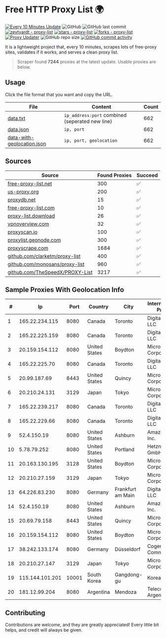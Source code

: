 
# Free HTTP Proxy List 🌍

[![Every 10 Minutes Update](https://github.com/mertguvencli/http-proxy-list/actions/workflows/main.yml/badge.svg?branch=main)](https://github.com/mertguvencli/http-proxy-list/actions/workflows/main.yml)
![GitHub](https://img.shields.io/github/license/mertguvencli/http-proxy-list)
![GitHub last commit](https://img.shields.io/github/last-commit/mertguvencli/http-proxy-list)
[![zevtyardt - proxy-list](https://img.shields.io/static/v1?label=zevtyardt&message=proxy-list&color=blue&logo=github)](https://github.com/zevtyardt/proxy-list "Go to GitHub repo")
[![stars - proxy-list](https://img.shields.io/github/stars/zevtyardt/proxy-list?style=social)](https://github.com/zevtyardt/proxy-list)
[![forks - proxy-list](https://img.shields.io/github/forks/zevtyardt/proxy-list?style=social)](https://github.com/zevtyardt/proxy-list)
[![Proxy Updater](https://github.com/zevtyardt/proxy-list/workflows/Proxy%20Updater/badge.svg)](https://github.com/zevtyardt/proxy-list/actions?query=workflow:"Proxy+Updater")
![GitHub repo size](https://img.shields.io/github/repo-size/zevtyardt/proxy-list)
[![GitHub commit activity](https://img.shields.io/github/commit-activity/m/zevtyardt/proxy-list?logo=commits)](https://github.com/zevtyardt/proxy-list/commits/main)

It is a lightweight project that, every 10 minutes, scrapes lots of free-proxy sites, validates if it works, and serves a clean proxy list.

> Scraper found **7244** proxies at the latest update. Usable proxies are below.

## Usage

Click the file format that you want and copy the URL.

|File|Content|Count|
|----|-------|-----|
|[data.txt](https://raw.githubusercontent.com/mertguvencli/http-proxy-list/main/proxy-list/data.txt)|`ip_address:port` combined (seperated new line)|662|
|[data.json](https://raw.githubusercontent.com/mertguvencli/http-proxy-list/main/proxy-list/data.json)|`ip, port`|662|
|[data-with-geolocation.json](https://raw.githubusercontent.com/mertguvencli/http-proxy-list/main/proxy-list/data-with-geolocation.json)|`ip, port, geolocation`|662|

## Sources

|Source|Found Proxies|Succeed|
|------|-------------|-------|
|[free-proxy-list.net](https://free-proxy-list.net)|300|✅|
|[us-proxy.org](https://www.us-proxy.org)|200|✅|
|[proxydb.net](http://proxydb.net)|15|✅|
|[free-proxy-list.com](https://free-proxy-list.com/?page=&port=&type%5B%5D=http&type%5B%5D=https&up_time=0&search=Search)|10|✅|
|[proxy-list.download](https://www.proxy-list.download/HTTP)|26|✅|
|[vpnoverview.com](https://vpnoverview.com/privacy/anonymous-browsing/free-proxy-servers)|32|✅|
|[proxyscan.io](https://www.proxyscan.io)|100|✅|
|[proxylist.geonode.com](https://proxylist.geonode.com/api/proxy-list?limit=300&page=1&sort_by=lastChecked&sort_type=desc&protocols=http,https)|300|✅|
|[proxyscrape.com](https://api.proxyscrape.com/v2/?request=displayproxies&protocol=http&timeout=10000&country=all&ssl=all&anonymity=all)|1684|✅|
|[github.com/clarketm/proxy-list](https://raw.githubusercontent.com/clarketm/proxy-list/master/proxy-list-raw.txt)|400|✅|
|[github.com/monosans/proxy-list](https://raw.githubusercontent.com/monosans/proxy-list/main/proxies/http.txt)|960|✅|
|[github.com/TheSpeedX/PROXY-List](https://raw.githubusercontent.com/TheSpeedX/PROXY-List/master/http.txt)|3217|✅|


## Sample Proxies With Geolocation Info

|#|Ip|Port|Country|City|Internet Service Provider|
|-|--|----|-------|----|-------------------------|
|1|165.22.234.115|8080|Canada|Toronto|DigitalOcean, LLC|
|2|165.22.225.159|8080|Canada|Toronto|DigitalOcean, LLC|
|3|20.159.154.112|8080|United States|Boydton|Microsoft Corporation|
|4|165.22.225.70|8080|Canada|Toronto|DigitalOcean, LLC|
|5|20.99.187.69|8443|United States|Quincy|Microsoft Corporation|
|6|20.210.24.131|3129|Japan|Tokyo|Microsoft Corporation|
|7|165.22.239.217|8080|Canada|Toronto|DigitalOcean, LLC|
|8|165.22.229.66|8080|Canada|Toronto|DigitalOcean, LLC|
|9|52.4.150.19|8080|United States|Ashburn|Amazon.com, Inc.|
|10|5.78.79.252|8080|United States|Portland|Hetzner Online GmbH|
|11|20.163.130.195|3128|United States|Boydton|Microsoft Corporation|
|12|20.210.27.159|3129|Japan|Tokyo|Microsoft Corporation|
|13|64.226.83.230|8080|Germany|Frankfurt am Main|DigitalOcean, LLC|
|14|52.4.150.19|8080|United States|Ashburn|Amazon.com, Inc.|
|15|20.69.79.158|8443|United States|Quincy|Microsoft Corporation|
|16|20.159.154.112|8080|United States|Boydton|Microsoft Corporation|
|17|38.242.133.174|8080|Germany|Düsseldorf|Cogent Communications|
|18|20.210.27.147|3129|Japan|Tokyo|Microsoft Corporation|
|19|115.144.101.201|10001|South Korea|Gangdong-gu|Korea Telecom|
|20|181.12.99.204|8080|Argentina|Mendoza|Telecom Argentina S.A.|



## Contributing

Contributions are welcome, and they are greatly appreciated! Every
little bit helps, and credit will always be given.

